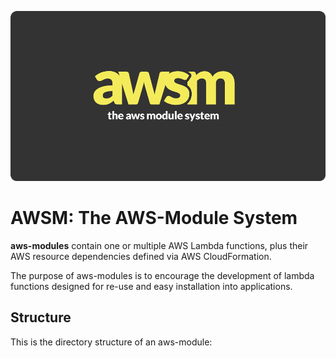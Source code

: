 ![AWSM logo aws modules lambda api gateway JAWS](awsm_logo.png)

AWSM: The AWS-Module System
=================================

**aws-modules** contain one or multiple AWS Lambda functions,
plus their AWS resource dependencies defined via AWS CloudFormation.

The purpose of aws-modules is to encourage the development of lambda functions
designed for re-use and easy installation into applications.

## Structure

This is the directory structure of an aws-module:


